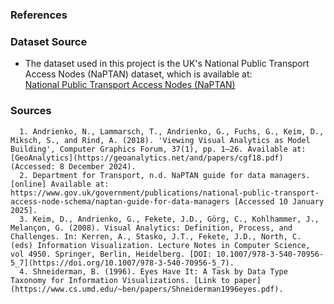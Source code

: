 ### References

### Dataset Source
- The dataset used in this project is the UK's National Public Transport Access Nodes (NaPTAN) dataset, which is available at:  
  [National Public Transport Access Nodes (NaPTAN)](https://www.data.gov.uk/dataset/ff93ffc1-6656-47d8-9155-85ea0b8f2251/national-public-transport-access-nodes-naptan)

### Sources
      1. Andrienko, N., Lammarsch, T., Andrienko, G., Fuchs, G., Keim, D., Miksch, S., and Rind, A. (2018). 'Viewing Visual Analytics as Model Building', Computer Graphics Forum, 37(1), pp. 1–26. Available at: [GeoAnalytics](https://geoanalytics.net/and/papers/cgf18.pdf) (Accessed: 8 December 2024).
      2. Department for Transport, n.d. NaPTAN guide for data managers. [online] Available at: https://www.gov.uk/government/publications/national-public-transport-access-node-schema/naptan-guide-for-data-managers [Accessed 10 January 2025].
      3. Keim, D., Andrienko, G., Fekete, J.D., Görg, C., Kohlhammer, J., Melançon, G. (2008). Visual Analytics: Definition, Process, and Challenges. In: Kerren, A., Stasko, J.T., Fekete, J.D., North, C. (eds) Information Visualization. Lecture Notes in Computer Science, vol 4950. Springer, Berlin, Heidelberg. [DOI: 10.1007/978-3-540-70956-5_7](https://doi.org/10.1007/978-3-540-70956-5_7).
      4. Shneiderman, B. (1996). Eyes Have It: A Task by Data Type Taxonomy for Information Visualizations. [Link to paper](https://www.cs.umd.edu/~ben/papers/Shneiderman1996eyes.pdf).
    